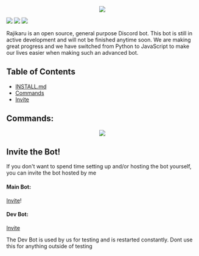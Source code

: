 <p align='center'>
  <img src='https://user-images.githubusercontent.com/66682497/151678869-494ec38e-5626-4a55-8cfa-e483bfe4d455.png' />
</p>

<a href="https://github.com/Crymepunk/rajikaru-bot/blob/main/LICENSE"><img src="https://img.shields.io:/github/license/Crymepunk/rajikaru-bot?color=informational"></img></a>
<a href="https://github.com/Crymepunk/rajikaru-bot/issues"><img src="https://img.shields.io:/github/issues/Crymepunk/rajikaru-bot?color=important"></img></a>
<a href="https://twitter.com/intent/tweet?text=Wow:&url=https%3A%2F%2Fgithub.com%2FCrymepunk%2Frajikaru-bot"><img src="https://img.shields.io:/twitter/url?style=social&url=https%3A%2F%2Fgithub.com%2FCrymepunk%2Frajikaru-bot"></img></a>

Rajikaru is an open source, general purpose Discord bot.
This bot is still in active development and will not be finished anytime soon.
We are making great progress and we have switched from Python to JavaScript to make our lives easier when making such an advanced bot.

## Table of Contents
- [INSTALL.md](.github/DOCS/INSTALL.md)
- [Commands](#commands)
- [Invite](#invite-the-bot)

## Commands:
<p align='center'>
  <img src="https://user-images.githubusercontent.com/66682497/155179948-9b692aa2-e6cd-415c-a460-732280966756.png" />
</p>

## Invite the Bot!
If you don't want to spend time setting up and/or hosting the bot yourself, you can invite the bot hosted by me

#### Main Bot:
<a href="https://discord.com/api/oauth2/authorize?client_id=900694117355487283&permissions=1377073080902&scope=bot%20applications.commands">Invite</a>!

#### Dev Bot:
<a href="https://discord.com/api/oauth2/authorize?client_id=891463473102487563&permissions=1532732239574&scope=bot%20applications.commands">Invite</a>

The Dev Bot is used by us for testing and is restarted constantly. Dont use this for anything outside of testing
